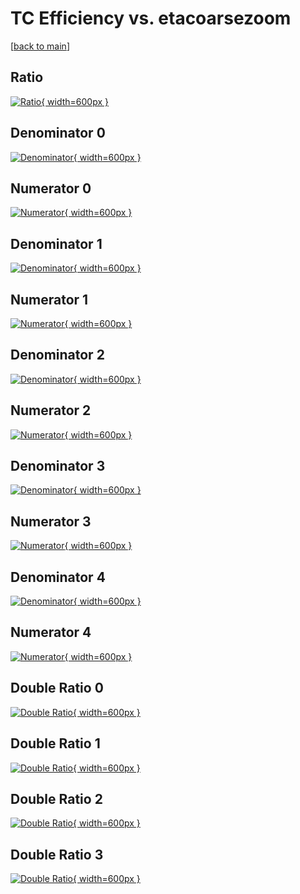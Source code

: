 # TC Efficiency vs. etacoarsezoom

[[back to main](./)]



## Ratio

[![Ratio](../mtv/var/TC_base_13_1_eff_etacoarsezoom.png){ width=600px }](../mtv/var/TC_base_13_1_eff_etacoarsezoom.pdf)

## Denominator 0

[![Denominator](../mtv/den/TC_base_13_1_eff_etacoarsezoom_den0.png){ width=600px }](../mtv/den/TC_base_13_1_eff_etacoarsezoom_den0.pdf)

## Numerator 0

[![Numerator](../mtv/num/TC_base_13_1_eff_etacoarsezoom_num0.png){ width=600px }](../mtv/num/TC_base_13_1_eff_etacoarsezoom_num0.pdf)

## Denominator 1

[![Denominator](../mtv/den/TC_base_13_1_eff_etacoarsezoom_den1.png){ width=600px }](../mtv/den/TC_base_13_1_eff_etacoarsezoom_den1.pdf)

## Numerator 1

[![Numerator](../mtv/num/TC_base_13_1_eff_etacoarsezoom_num1.png){ width=600px }](../mtv/num/TC_base_13_1_eff_etacoarsezoom_num1.pdf)

## Denominator 2

[![Denominator](../mtv/den/TC_base_13_1_eff_etacoarsezoom_den2.png){ width=600px }](../mtv/den/TC_base_13_1_eff_etacoarsezoom_den2.pdf)

## Numerator 2

[![Numerator](../mtv/num/TC_base_13_1_eff_etacoarsezoom_num2.png){ width=600px }](../mtv/num/TC_base_13_1_eff_etacoarsezoom_num2.pdf)

## Denominator 3

[![Denominator](../mtv/den/TC_base_13_1_eff_etacoarsezoom_den3.png){ width=600px }](../mtv/den/TC_base_13_1_eff_etacoarsezoom_den3.pdf)

## Numerator 3

[![Numerator](../mtv/num/TC_base_13_1_eff_etacoarsezoom_num3.png){ width=600px }](../mtv/num/TC_base_13_1_eff_etacoarsezoom_num3.pdf)

## Denominator 4

[![Denominator](../mtv/den/TC_base_13_1_eff_etacoarsezoom_den4.png){ width=600px }](../mtv/den/TC_base_13_1_eff_etacoarsezoom_den4.pdf)

## Numerator 4

[![Numerator](../mtv/num/TC_base_13_1_eff_etacoarsezoom_num4.png){ width=600px }](../mtv/num/TC_base_13_1_eff_etacoarsezoom_num4.pdf)

## Double Ratio 0

[![Double Ratio](../mtv/ratio/TC_base_13_1_eff_etacoarsezoom_ratio0.png){ width=600px }](../mtv/ratio/TC_base_13_1_eff_etacoarsezoom_ratio0.pdf)

## Double Ratio 1

[![Double Ratio](../mtv/ratio/TC_base_13_1_eff_etacoarsezoom_ratio1.png){ width=600px }](../mtv/ratio/TC_base_13_1_eff_etacoarsezoom_ratio1.pdf)

## Double Ratio 2

[![Double Ratio](../mtv/ratio/TC_base_13_1_eff_etacoarsezoom_ratio2.png){ width=600px }](../mtv/ratio/TC_base_13_1_eff_etacoarsezoom_ratio2.pdf)

## Double Ratio 3

[![Double Ratio](../mtv/ratio/TC_base_13_1_eff_etacoarsezoom_ratio3.png){ width=600px }](../mtv/ratio/TC_base_13_1_eff_etacoarsezoom_ratio3.pdf)

